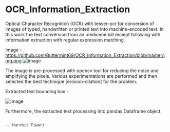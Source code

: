 # OCR_Information_Extraction

Optical Character Recognition (OCR) with tesser-ocr for conversion of images of typed, handwritten or printed text into machine-encoded text. In this work the text conversion from an medicene bill reciept following with information extraction with regular expression matching.

Image - 
https://github.com/Buttermint69/OCR_Information_Extraction/blob/master/img.png
![image](https://user-images.githubusercontent.com/78033216/172024287-62057d87-8c85-477d-b965-74d51ecc3224.png)

The image is pre-processed with opencv tool for reducing the noise and amplifying the pixels. Various experimentations are performed and then selected the best technique [erosion-dilation] for the problem.

Extracted text bounding box -

![image](https://user-images.githubusercontent.com/78033216/172024365-d52e0d09-871b-4ccd-b393-983cb3802954.png)

Furthermore, the extracted text processing into pandas Dataframe object.

                                                                                                                      -- Harshit Tiwari

